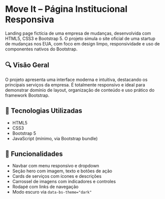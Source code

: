 # Move It – Página Institucional Responsiva

Landing page fictícia de uma empresa de mudanças, desenvolvida com HTML5, CSS3 e Bootstrap 5. O projeto simula o site oficial de uma startup de mudanças nos EUA, com foco em design limpo, responsividade e uso de componentes nativos do Bootstrap.

## 🔍 Visão Geral

O projeto apresenta uma interface moderna e intuitiva, destacando os principais serviços da empresa. É totalmente responsivo e ideal para demonstrar domínio de layout, organização de conteúdo e uso prático do framework Bootstrap.

## 🚀 Tecnologias Utilizadas

- HTML5  
- CSS3  
- Bootstrap 5  
- JavaScript (mínimo, via Bootstrap bundle)

## 📌 Funcionalidades

- Navbar com menu responsivo e dropdown  
- Seção hero com imagem, texto e botões de ação  
- Cards de serviços com ícones e descrições  
- Carrossel de imagens com indicadores e controles  
- Rodapé com links de navegação  
- Modo escuro via `data-bs-theme="dark"`